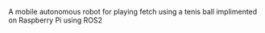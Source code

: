 A mobile autonomous robot for playing fetch using a tenis ball implimented on Raspberry Pi using ROS2 
